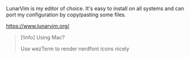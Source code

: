 LunarVim is my editor of choice. It's easy to install on all systems and can port my configuration by copy/pasting some files.

https://www.lunarvim.org/

> [!info]  Using Mac?
> 
> Use wezTerm to render nerdfont icons nicely
